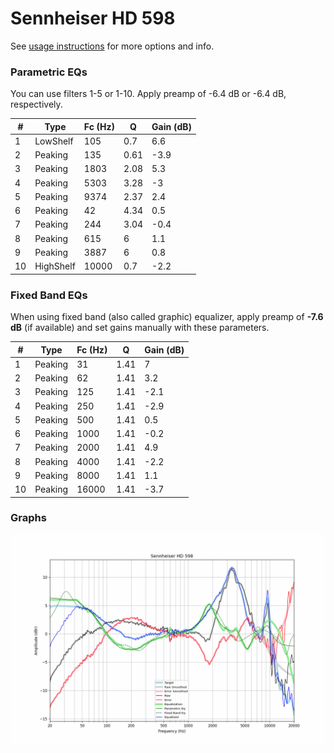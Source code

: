 # Sennheiser HD 598
See [usage instructions](https://github.com/jaakkopasanen/AutoEq#usage) for more options and info.

### Parametric EQs
You can use filters 1-5 or 1-10. Apply preamp of -6.4 dB or -6.4 dB, respectively.

|   # | Type      |   Fc (Hz) |    Q |   Gain (dB) |
|-----|-----------|-----------|------|-------------|
|   1 | LowShelf  |       105 | 0.7  |         6.6 |
|   2 | Peaking   |       135 | 0.61 |        -3.9 |
|   3 | Peaking   |      1803 | 2.08 |         5.3 |
|   4 | Peaking   |      5303 | 3.28 |        -3   |
|   5 | Peaking   |      9374 | 2.37 |         2.4 |
|   6 | Peaking   |        42 | 4.34 |         0.5 |
|   7 | Peaking   |       244 | 3.04 |        -0.4 |
|   8 | Peaking   |       615 | 6    |         1.1 |
|   9 | Peaking   |      3887 | 6    |         0.8 |
|  10 | HighShelf |     10000 | 0.7  |        -2.2 |

### Fixed Band EQs
When using fixed band (also called graphic) equalizer, apply preamp of **-7.6 dB** (if available) and set gains manually with these parameters.

|   # | Type    |   Fc (Hz) |    Q |   Gain (dB) |
|-----|---------|-----------|------|-------------|
|   1 | Peaking |        31 | 1.41 |         7   |
|   2 | Peaking |        62 | 1.41 |         3.2 |
|   3 | Peaking |       125 | 1.41 |        -2.1 |
|   4 | Peaking |       250 | 1.41 |        -2.9 |
|   5 | Peaking |       500 | 1.41 |         0.5 |
|   6 | Peaking |      1000 | 1.41 |        -0.2 |
|   7 | Peaking |      2000 | 1.41 |         4.9 |
|   8 | Peaking |      4000 | 1.41 |        -2.2 |
|   9 | Peaking |      8000 | 1.41 |         1.1 |
|  10 | Peaking |     16000 | 1.41 |        -3.7 |

### Graphs
![](./Sennheiser%20HD%20598.png)
